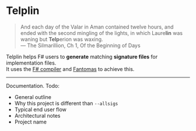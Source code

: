 # Telplin

> And each day of the Valar in Aman contained twelve hours, and ended with the second mingling of the lights, in which Laure**lin** was waning but **Telp**erion was waxing.  
> &mdash; The Silmarillion, Ch 1, Of the Beginning of Days

Telplin helps F# users to **generate** matching **signature files** for implementation files.  
It uses the [F# compiler](https://github.com/dotnet/fsharp) and [Fantomas](https://github.com/fsprojects/fantomas) to achieve this.

<tp-nav next="./motivation.html"></tp-nav>

---

Documentation.
Todo:

- General outline
- Why this project is different than `--allsigs`
- Typical end user flow
- Architectural notes
- Project name